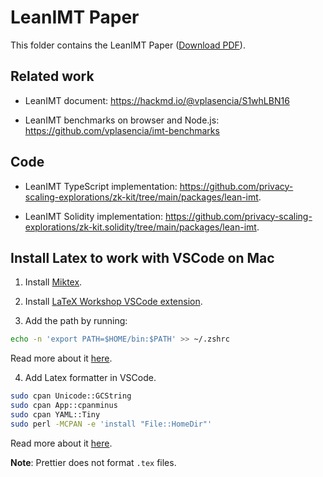 # LeanIMT Paper

This folder contains the LeanIMT Paper ([Download PDF](https://github.com/privacy-scaling-explorations/zk-kit/raw/main/papers/leanimt/paper/leanimt-paper.pdf)).

## Related work

-   LeanIMT document: https://hackmd.io/@vplasencia/S1whLBN16

-   LeanIMT benchmarks on browser and Node.js: https://github.com/vplasencia/imt-benchmarks

## Code

-   LeanIMT TypeScript implementation: https://github.com/privacy-scaling-explorations/zk-kit/tree/main/packages/lean-imt.

-   LeanIMT Solidity implementation: https://github.com/privacy-scaling-explorations/zk-kit.solidity/tree/main/packages/lean-imt.

## Install Latex to work with VSCode on Mac

1. Install [Miktex](https://miktex.org/).

2. Install [LaTeX Workshop VSCode extension](https://marketplace.visualstudio.com/items?itemName=James-Yu.latex-workshop).

3. Add the path by running:

```bash
echo -n 'export PATH=$HOME/bin:$PATH' >> ~/.zshrc
```

Read more about it [here](https://stackoverflow.com/questions/11530090/adding-a-new-entry-to-the-path-variable-in-zsh/47795375#47795375).

4. Add Latex formatter in VSCode.

```bash
sudo cpan Unicode::GCString
sudo cpan App::cpanminus
sudo cpan YAML::Tiny
sudo perl -MCPAN -e 'install "File::HomeDir"'
```

Read more about it [here](https://github.com/James-Yu/LaTeX-Workshop/issues/376#issuecomment-372497291).

**Note**: Prettier does not format `.tex` files.
